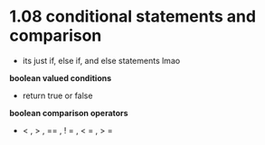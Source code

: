 # 1.08 conditional statements and comparison

- its just if, else if, and else statements lmao

**boolean valued conditions**

- return true or false

**boolean comparison operators**

- < , > , == , ! = , < = , > =